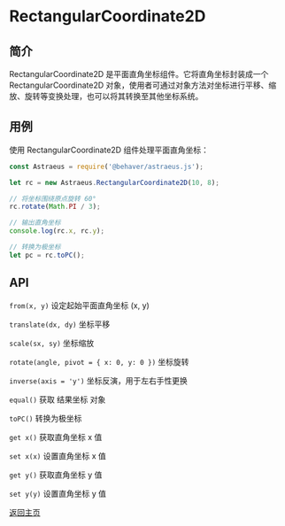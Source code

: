 # RectangularCoordinate2D

## 简介

RectangularCoordinate2D 是平面直角坐标组件。它将直角坐标封装成一个 RectangularCoordinate2D 对象，使用者可通过对象方法对坐标进行平移、缩放、旋转等变换处理，也可以将其转换至其他坐标系统。

## 用例

使用 RectangularCoordinate2D 组件处理平面直角坐标：

```js
const Astraeus = require('@behaver/astraeus.js');

let rc = new Astraeus.RectangularCoordinate2D(10, 8);

// 将坐标围绕原点旋转 60°
rc.rotate(Math.PI / 3);

// 输出直角坐标
console.log(rc.x, rc.y);

// 转换为极坐标
let pc = rc.toPC();
```

## API

`from(x, y)` 设定起始平面直角坐标 (x, y)

`translate(dx, dy)` 坐标平移

`scale(sx, sy)` 坐标缩放

`rotate(angle, pivot = { x: 0, y: 0 })` 坐标旋转

`inverse(axis = 'y')` 坐标反演，用于左右手性更换

`equal()` 获取 结果坐标 对象

`toPC()` 转换为极坐标

`get x()` 获取直角坐标 x 值

`set x(x)` 设置直角坐标 x 值

`get y()` 获取直角坐标 y 值

`set y(y)` 设置直角坐标 y 值

[返回主页](../../../readme.md)
